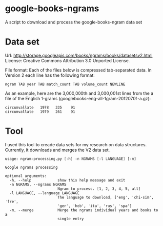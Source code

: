 # google-books-ngrams
A script to download and process the google-books-ngram data set


# Data set

Url: http://storage.googleapis.com/books/ngrams/books/datasetsv2.html 
License: Creative Commons Attribution 3.0 Unported License. 

File format: Each of the files below is compressed tab-separated data. In Version 2 each line has the following format:

    ngram TAB year TAB match_count TAB volume_count NEWLINE

As an example, here are the 3,000,000th and 3,000,001st lines from the a file of the English 1-grams (googlebooks-eng-all-1gram-20120701-a.gz):

    circumvallate   1978   335    91
    circumvallate   1979   261    91




# Tool

I used this tool to creade data sets for my research on data structures. Currently, it downloads and merges the V2 data set.

    usage: ngram-processing.py [-h] -n NGRAMS [-l LANGUAGE] [-m]

    Google ngrams processing

    optional arguments:
      -h, --help            show this help message and exit
      -n NGRAMS, --ngrams NGRAMS
                            Ngram to process. [1, 2, 3, 4, 5, all]
      -l LANGUAGE, --language LANGUAGE
                            The language to download, ['eng', 'chi-sim', 'fre',
                            'ger', 'heb', 'ita', 'rus', 'spa']
      -m, --merge           Merge the ngrams individual years and books to a
                            single entry
